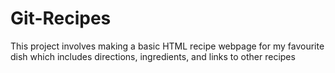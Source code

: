 # Git-Recipes
This project involves making a basic HTML recipe webpage for my favourite dish which includes directions, ingredients, and links to other recipes